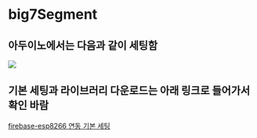 # big7Segment

## 아두이노에서는 다음과 같이 세팅함  
![](https://github.com/mtinet/big7SegmentAtArduinoAndFirebase/blob/master/image/firebaseSetting.png?raw=true)  

## 기본 세팅과 라이브러리 다운로드는 아래 링크로 들어가서 확인 바람  
[firebase-esp8266 연동 기본 세팅](https://github.com/mtinet/Firebase-Arduino/tree/master/Arduino%20Project)  
